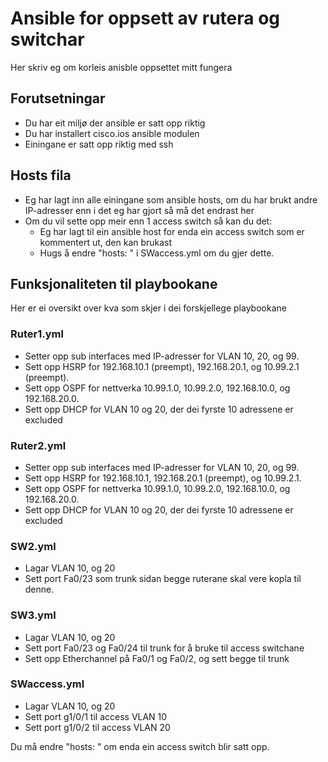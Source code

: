 # Ansible for oppsett av rutera og switchar 
Her skriv eg om korleis anisble oppsettet mitt fungera

## Forutsetningar
- Du har eit miljø der ansible er satt opp riktig
- Du har installert cisco.ios ansible modulen
- Einingane er satt opp riktig med ssh

## Hosts fila
- Eg har lagt inn alle einingane som ansible hosts, om du har brukt andre IP-adresser enn i det eg har gjort så må det endrast her
- Om du vil sette opp meir enn 1 access switch så kan du det:
    - Eg har lagt til ein ansible host for enda ein access switch som er kommentert ut, den kan brukast
    - Hugs å endre "hosts: " i SWaccess.yml om du gjer dette.

## Funksjonaliteten til playbookane
Her er ei oversikt over kva som skjer i dei forskjellege playbookane 

### Ruter1.yml
- Setter opp sub interfaces med IP-adresser for VLAN 10, 20, og 99.
- Sett opp HSRP for 192.168.10.1 (preempt), 192.168.20.1, og 10.99.2.1 (preempt).
- Sett opp OSPF for nettverka 10.99.1.0, 10.99.2.0, 192.168.10.0, og 192.168.20.0.
- Sett opp DHCP for VLAN 10 og 20, der dei fyrste 10 adressene er excluded 

### Ruter2.yml
- Setter opp sub interfaces med IP-adresser for VLAN 10, 20, og 99.
- Sett opp HSRP for 192.168.10.1, 192.168.20.1 (preempt), og 10.99.2.1.
- Sett opp OSPF for nettverka 10.99.1.0, 10.99.2.0, 192.168.10.0, og 192.168.20.0.
- Sett opp DHCP for VLAN 10 og 20, der dei fyrste 10 adressene er excluded 

### SW2.yml
- Lagar VLAN 10, og 20
- Sett port Fa0/23 som trunk sidan begge ruterane skal vere kopla til denne.


### SW3.yml
- Lagar VLAN 10, og 20
- Sett port Fa0/23 og Fa0/24 til trunk for å bruke til access switchane
- Sett opp Etherchannel på Fa0/1 og Fa0/2, og sett begge til trunk

### SWaccess.yml
- Lagar VLAN 10, og 20
- Sett port g1/0/1 til access VLAN 10
- Sett port g1/0/2 til access VLAN 20

Du må endre "hosts: " om enda ein access switch blir satt opp.
